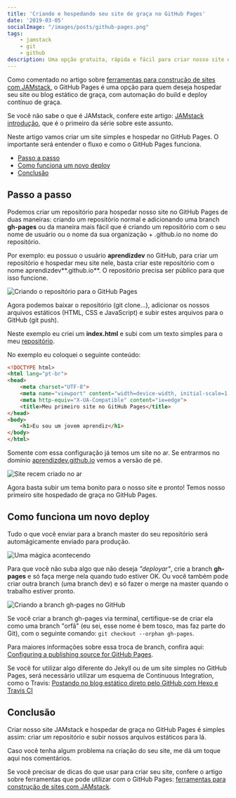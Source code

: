 ```yaml
---
title: 'Criando e hospedando seu site de graça no GitHub Pages'
date: '2019-03-05'
socialImage: "/images/posts/github-pages.png"
tags:
    - jamstack
    - git
    - github
description: Uma opção gratuita, rápida e fácil para criar nosso site e hospedar de graça utilizando o GitHub
---
```

Como comentado no artigo sobre [ferramentas para construção de sites com JAMstack](/posts/ferramentas-para-construção-de-sites-com-jamstack/), o GitHub Pages é uma opção para quem deseja hospedar seu site ou blog estático de graça, com automação do build e deploy contínuo de graça.

Se você não sabe o que é JAMstack, confere este artigo: [JAMstack introdução](/posts/jamstack-introdução-o-que-é-jamstack/), que é o primeiro da série sobre este assunto.

Neste artigo vamos criar um site simples e hospedar no GitHub Pages. O importante será entender o fluxo e como o GitHub Pages funciona.


<!-- vscode-markdown-toc -->
* [Passo a passo](#Passoapasso)
* [Como funciona um novo deploy](#Comofuncionaumnovodeploy)
* [Conclusão](#Concluso)

<!-- vscode-markdown-toc-config
	numbering=false
	autoSave=true
	/vscode-markdown-toc-config -->
<!-- /vscode-markdown-toc -->

## <a name='Passoapasso'></a>Passo a passo

Podemos criar um repositório para hospedar nosso site no GitHub Pages de duas maneiras: criando um repositório normal e adicionando uma branch **gh-pages** ou da maneira mais fácil que é criando um repositório com o seu nome de usuário ou o nome da sua organização + .github.io no nome do repositório.

Por exemplo: eu possuo o usuário **aprendizdev** no GitHub, para criar um repositório e hospedar meu site nele, basta criar este repositório com o nome aprendizdev**.github.io**. O repositório precisa ser público para que isso funcione.

![Criando o repositório para o GitHub Pages](/images/posts/criando-repositorio-github-pages.png)

Agora podemos baixar o repositório (git clone…), adicionar os nossos arquivos estáticos (HTML, CSS e JavaScript) e subir estes arquivos para o GitHub (git push).

Neste exemplo eu criei um **index.html** e subi com um texto simples para o meu [repositório](https://github.com/aprendizdev/aprendizdev.github.io).

No exemplo eu coloquei o seguinte conteúdo:

```html
<!DOCTYPE html>
<html lang="pt-br">
<head>
    <meta charset="UTF-8">
    <meta name="viewport" content="width=device-width, initial-scale=1.0">
    <meta http-equiv="X-UA-Compatible" content="ie=edge">
    <title>Meu primeiro site no GitHub Pages</title>
</head>
<body>
    <h1>Eu sou um jovem aprendiz</h1>
</body>
</html>
```

Somente com essa configuração já temos um site no ar. Se entrarmos no domínio [aprendizdev.github.io](https://aprendizdev.github.io/) vemos a versão de pé.

![Site recem criado no ar](/images/posts/aprendiz.dev-no-ar.png)

Agora basta subir um tema bonito para o nosso site e pronto! Temos nosso primeiro site hospedado de graça no GitHub Pages.

## <a name='Comofuncionaumnovodeploy'></a>Como funciona um novo deploy

Tudo o que você enviar para a branch master do seu repositório será automágicamente enviado para produção.

![Uma mágica acontecendo](https://media.giphy.com/media/12NUbkX6p4xOO4/giphy.gif)

Para que você não suba algo que não deseja *"deployar"*, crie a branch **gh-pages** e só faça merge nela quando tudo estiver OK. Ou você também pode criar outra branch (uma branch dev) e só fazer o merge na master quando o trabalho estiver pronto.

![Criando a branch gh-pages no GitHub](/images/posts/criando-branch-gh-pages.png)

Se você criar a branch gh-pages via terminal, certifique-se de criar ela como uma branch "orfã" (eu sei, esse nome é bem tosco, mas faz parte do Git), com o seguinte comando: `git checkout --orphan gh-pages`.

Para maiores informações sobre essa troca de branch, confira aqui: [Configuring a publishing source for GitHub Pages](https://help.github.com/en/articles/configuring-a-publishing-source-for-github-pages).

Se você for utilizar algo diferente do Jekyll ou de um site simples no GitHub Pages, será necessário utilizar um esquema de Continuous Integration, como o Travis: [Postando no blog estático direto pelo GitHub com Hexo e Travis CI](/posts/postando-no-blog-estático-direto-pelo-github-com-hexo-e-travis-ci/)

## <a name='Concluso'></a>Conclusão

Criar nosso site JAMstack e hospedar de graça no GitHub Pages é simples assim: criar um repositório e subir nossos arquivos estáticos para lá.

Caso você tenha algum problema na criação do seu site, me dá um toque aqui nos comentários.

Se você precisar de dicas do que usar para criar seu site, confere o artigo sobre ferramentas que pode utilizar com o GitHub Pages: [ferramentas para construção de sites com JAMstack](/posts/ferramentas-para-construção-de-sites-com-jamstack/).
